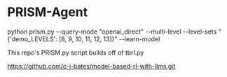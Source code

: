 # PRISM-Agent

python prism.py --query-mode "openai_direct" --multi-level --level-sets "{'demo_LEVELS': [8, 9, 10, 11, 12, 13]}" --learn-model

This repo's PRISM.py script builds off of tbrl.py 

https://github.com/c-j-bates/model-based-rl-with-llms.git
